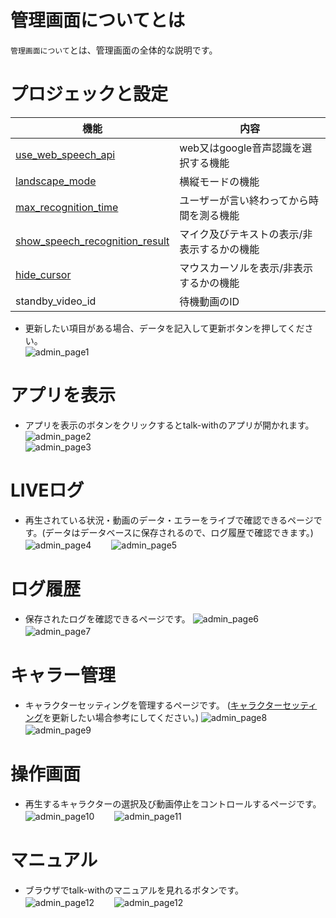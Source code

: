 # 管理画面についてとは

`管理画面について`とは、管理画面の全体的な説明です。

# プロジェックと設定

機能|内容
----|-----
[use_web_speech_api](../../About_GoogleSpeechToText.md)|web又はgoogle音声認識を選択する機能
[landscape_mode](../../how_to_setup_landscape_mode.md)|横縦モードの機能
[max_recognition_time](../../how_to_setup_max_recognition_time.md)|ユーザーが言い終わってから時間を測る機能
[show_speech_recognition_result](../../how_to_setup_show_speech_recognition_result.md)|マイク及びテキストの表示/非表示するかの機能
[hide_cursor](../../how_to_setup_hide_cursor.md)| マウスカーソルを表示/非表示するかの機能
standby_video_id | 待機動画のID

* 更新したい項目がある場合、データを記入して更新ボタンを押してください。  
![admin_page1](../../images/adminPage/admin_page.png)

# アプリを表示
* アプリを表示のボタンをクリックするとtalk-withのアプリが開かれます。  
![admin_page2](../../images/adminPage/displayAPP_btn.png)  
![admin_page3](../../images/add_character/video_settings/previewVideo.png)  

# LIVEログ
* 再生されている状況・動画のデータ・エラーをライブで確認できるページです。(データはデータベースに保存されるので、ログ履歴で確認できます。)  
![admin_page4](../../images/adminPage/live_log_btn.png)　　
![admin_page5](../../images/adminPage/live_log_page.png)　　
  
# ログ履歴
* 保存されたログを確認できるページです。
![admin_page6](../../images/adminPage/log_DB_btn.png)　　
![admin_page7](../../images/adminPage/log_DB_page.png)　　

# キャラー管理
* キャラクターセッティングを管理するページです。
   ([キャラクターセッティング](../admin_page/character_settings/how_to_add_character.md)を更新したい場合参考にしてください。)
![admin_page8](../../images/adminPage/character_settings_btn.png)　　
![admin_page9](../../images/adminPage/character_settings_page.png)　　

# 操作画面
* 再生するキャラクターの選択及び動画停止をコントロールするページです。  
![admin_page10](../../images/adminPage/controll_page_btn.png)　　
![admin_page11](../../images/adminPage/controll_page.png)　　

# マニュアル
* ブラウザでtalk-withのマニュアルを見れるボタンです。  
![admin_page12](../../images/adminPage/manual_btn.png)　　
![admin_page12](../../images/adminPage/manual_page.png)　　
